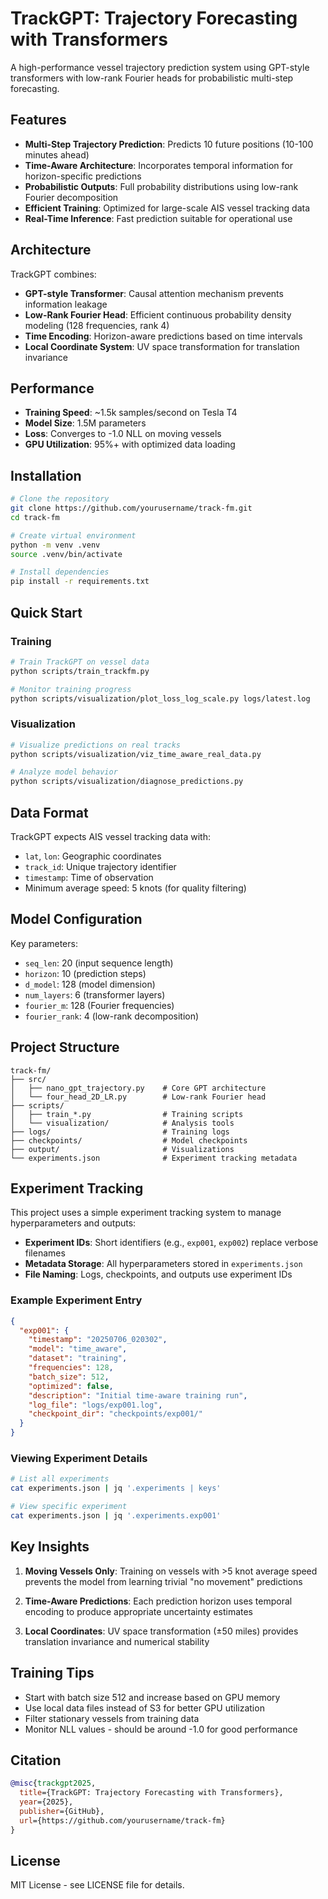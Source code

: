 # TrackGPT: Trajectory Forecasting with Transformers

A high-performance vessel trajectory prediction system using GPT-style transformers with low-rank Fourier heads for probabilistic multi-step forecasting.

## Features

- **Multi-Step Trajectory Prediction**: Predicts 10 future positions (10-100 minutes ahead)
- **Time-Aware Architecture**: Incorporates temporal information for horizon-specific predictions
- **Probabilistic Outputs**: Full probability distributions using low-rank Fourier decomposition
- **Efficient Training**: Optimized for large-scale AIS vessel tracking data
- **Real-Time Inference**: Fast prediction suitable for operational use

## Architecture

TrackGPT combines:
- **GPT-style Transformer**: Causal attention mechanism prevents information leakage
- **Low-Rank Fourier Head**: Efficient continuous probability density modeling (128 frequencies, rank 4)
- **Time Encoding**: Horizon-aware predictions based on time intervals
- **Local Coordinate System**: UV space transformation for translation invariance

## Performance

- **Training Speed**: ~1.5k samples/second on Tesla T4
- **Model Size**: 1.5M parameters
- **Loss**: Converges to -1.0 NLL on moving vessels
- **GPU Utilization**: 95%+ with optimized data loading

## Installation

```bash
# Clone the repository
git clone https://github.com/yourusername/track-fm.git
cd track-fm

# Create virtual environment
python -m venv .venv
source .venv/bin/activate

# Install dependencies
pip install -r requirements.txt
```

## Quick Start

### Training

```bash
# Train TrackGPT on vessel data
python scripts/train_trackfm.py

# Monitor training progress
python scripts/visualization/plot_loss_log_scale.py logs/latest.log
```

### Visualization

```bash
# Visualize predictions on real tracks
python scripts/visualization/viz_time_aware_real_data.py

# Analyze model behavior
python scripts/visualization/diagnose_predictions.py
```

## Data Format

TrackGPT expects AIS vessel tracking data with:
- `lat`, `lon`: Geographic coordinates
- `track_id`: Unique trajectory identifier  
- `timestamp`: Time of observation
- Minimum average speed: 5 knots (for quality filtering)

## Model Configuration

Key parameters:
- `seq_len`: 20 (input sequence length)
- `horizon`: 10 (prediction steps)
- `d_model`: 128 (model dimension)
- `num_layers`: 6 (transformer layers)
- `fourier_m`: 128 (Fourier frequencies)
- `fourier_rank`: 4 (low-rank decomposition)

## Project Structure

```
track-fm/
├── src/
│   ├── nano_gpt_trajectory.py    # Core GPT architecture
│   └── four_head_2D_LR.py        # Low-rank Fourier head
├── scripts/
│   ├── train_*.py                # Training scripts
│   └── visualization/            # Analysis tools
├── logs/                         # Training logs
├── checkpoints/                  # Model checkpoints
├── output/                       # Visualizations
└── experiments.json              # Experiment tracking metadata
```

## Experiment Tracking

This project uses a simple experiment tracking system to manage hyperparameters and outputs:

- **Experiment IDs**: Short identifiers (e.g., `exp001`, `exp002`) replace verbose filenames
- **Metadata Storage**: All hyperparameters stored in `experiments.json`
- **File Naming**: Logs, checkpoints, and outputs use experiment IDs

### Example Experiment Entry

```json
{
  "exp001": {
    "timestamp": "20250706_020302",
    "model": "time_aware",
    "dataset": "training",
    "frequencies": 128,
    "batch_size": 512,
    "optimized": false,
    "description": "Initial time-aware training run",
    "log_file": "logs/exp001.log",
    "checkpoint_dir": "checkpoints/exp001/"
  }
}
```

### Viewing Experiment Details

```bash
# List all experiments
cat experiments.json | jq '.experiments | keys'

# View specific experiment
cat experiments.json | jq '.experiments.exp001'
```

## Key Insights

1. **Moving Vessels Only**: Training on vessels with >5 knot average speed prevents the model from learning trivial "no movement" predictions

2. **Time-Aware Predictions**: Each prediction horizon uses temporal encoding to produce appropriate uncertainty estimates

3. **Local Coordinates**: UV space transformation (±50 miles) provides translation invariance and numerical stability

## Training Tips

- Start with batch size 512 and increase based on GPU memory
- Use local data files instead of S3 for better GPU utilization
- Filter stationary vessels from training data
- Monitor NLL values - should be around -1.0 for good performance

## Citation

```bibtex
@misc{trackgpt2025,
  title={TrackGPT: Trajectory Forecasting with Transformers},
  year={2025},
  publisher={GitHub},
  url={https://github.com/yourusername/track-fm}
}
```

## License

MIT License - see LICENSE file for details.